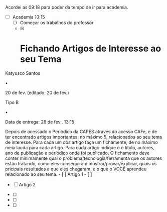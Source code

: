 Acordei as 09:18 para poder da tempo de ir para academia.
- [ ] Academia  10:15
	- [ ] Começar os trabalhos do professor
	- [x] # Fichando Artigos de Interesse ao seu Tema

Katyusco Santos

•

20 de fev. (editado: 20 de fev.)

Tipo B

•

Data de entrega: 26 de fev., 13:15

Depois de acessado o Periódico da CAPES através do acesso CAFe, e de ter encontrado artigos importantes, no máximo 5, relacionados ao seu tema de interesse. Para cada um dos artigo faça um fichamente, de no máximo meia lauda para cada artigo. Para cada artigo indique o o título, autores, ano de publicação e períódico onde foi publicado. O fichamento deve conter minimamente qual o problema/tecnologia/ferramenta que os autores estão tratando, como eles conseguiram mostrar/provar/explicar, quais os pricipais  resultados a que eles chegaram, e o que o VOCÊ aprendeu relacionado ao seu tema.
	- [ ] Artigo 1
	- [ ] 
- [ ] Artigo 2

- [ ] 
- [ ] 
- [ ] 
